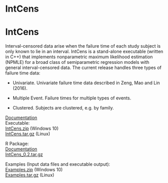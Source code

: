 # **IntCens**

# **IntCens**

Interval-censored data arise when the failure time of each study subject is only known to lie in an interval. IntCens is a stand-alone executable (written in C++) that implements nonparametric maximum likelihood estimation (NPMLE) for a broad class of semiparametric regression models with general interval-censored data. The current release handles three types of failure time data:

-   Univariate. Univariate failure time data described in Zeng, Mao and Lin (2016).

-   Multiple Event. Failure times for multiple types of events.

-   Clustered. Subjects are clustered, e.g. by family.

[Documentation](http://dlin.web.unc.edu/wp-content/uploads/sites/1568/2018/02/multi_clustered_documentation_C.pdf)\
Executable:\
[IntCens.zip](https://dlin.web.unc.edu/wp-content/uploads/sites/1568/2018/02/IntCens.zip) (Windows 10)\
[IntCens.tar.gz](https://dlin.web.unc.edu/wp-content/uploads/sites/1568/2018/02/IntCens_C.tar_.gz) (Linux)

R Package:\
[Documentation](https://dlin.web.unc.edu/wp-content/uploads/sites/1568/2021/06/multi_clustered_documentation_R.pdf)\
[IntCens_0.2.tar.gz](https://dlin.web.unc.edu/wp-content/uploads/sites/1568/2021/03/IntCens_0.2.tar_.gz)

Examples (Input data files and executable output):\
[Examples.zip](https://dlin.web.unc.edu/wp-content/uploads/sites/1568/2018/02/Input_and_Output.zip) (Windows 10)\
[Examples.tar.gz](https://dlin.web.unc.edu/wp-content/uploads/sites/1568/2018/02/Input_and_Output.tar_.gz) (Linux)
